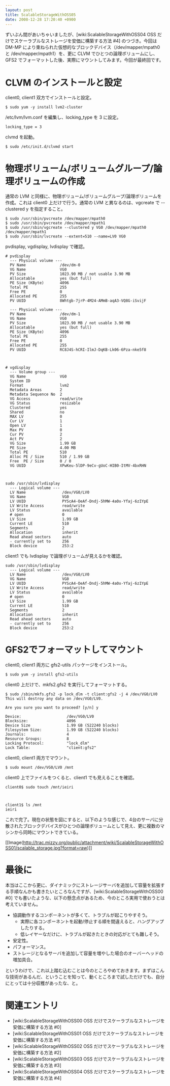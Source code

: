 ```yaml
---
layout: post
title: ScalableStorageWithOSS05
date: 2008-12-28 17:20:40 +0900
---
```



ずいぶん間があいちゃいましたが、[wiki:ScalableStorageWithOSS04 OSS だけでスケーラブルなストレージを安価に構築する方法 #4] のつづき。今回は DM-MP により束ねられた仮想的なブロックデバイス（/dev/mapper/mpath0 と /dev/mapper/mpath1）を、更に CLVM でひとつの論理ボリュームにし、GFS2 でフォーマットした後、実際にマウントしてみます。今回が最終回です。


# CLVM のインストールと設定

client0, client1 双方でインストールと設定。

	
	$ sudo yum -y install lvm2-cluster
	

/etc/lvm/lvm.conf を編集し、locking_type を 3 に設定。

	
	locking_type = 3 
	

clvmd を起動。

	
	$ sudo /etc/init.d/clvmd start
	

# 物理ボリューム/ボリュームグループ/論理ボリュームの作成

通常の LVM と同様に、物理ボリューム/ボリュームグループ/論理ボリュームを作成。これは client0 上だけで行う。通常の LVM と異なるのは、vgcreate で --clustered y を指定すること。

	
	$ sudo /usr/sbin/pvcreate /dev/mapper/mpath0
	$ sudo /usr/sbin/pvcreate /dev/mapper/mpath1
	$ sudo /usr/sbin/vgcreate --clustered y VG0 /dev/mapper/mpath0 /dev/mapper/mpath1
	$ sudo /usr/sbin/lvcreate --extent=510 --name=LV0 VG0 
	

pvdisplay, vgdisplay, lvdisplay で確認。

	
	# pvdisplay
	  --- Physical volume ---
	  PV Name               /dev/dm-0
	  VG Name               VG0
	  PV Size               1023.90 MB / not usable 3.90 MB
	  Allocatable           yes (but full)
	  PE Size (KByte)       4096
	  Total PE              255
	  Free PE               0
	  Allocated PE          255
	  PV UUID               8Whtgb-7jrP-4M24-AMmB-aqA3-VQ8G-iSvijF
	
	  --- Physical volume ---
	  PV Name               /dev/dm-1
	  VG Name               VG0
	  PV Size               1023.90 MB / not usable 3.90 MB
	  Allocatable           yes (but full)
	  PE Size (KByte)       4096
	  Total PE              255
	  Free PE               0
	  Allocated PE          255
	  PV UUID               RC8J4S-hCRI-IlmJ-DqKB-Lk06-6Pza-nke5f8
	

	
	# vgdisplay
	  --- Volume group ---
	  VG Name               VG0
	  System ID
	  Format                lvm2
	  Metadata Areas        2
	  Metadata Sequence No  2
	  VG Access             read/write
	  VG Status             resizable
	  Clustered             yes
	  Shared                no
	  MAX LV                0
	  Cur LV                1
	  Open LV               1
	  Max PV                0
	  Cur PV                2
	  Act PV                2
	  VG Size               1.99 GB
	  PE Size               4.00 MB
	  Total PE              510
	  Alloc PE / Size       510 / 1.99 GB
	  Free  PE / Size       0 / 0
	  VG UUID               XPwKeu-5lDP-9eCv-gUoC-HIB0-ItMV-4bxRHN 
	

	
	sudo /usr/sbin/lvdisplay
	  --- Logical volume ---
	  LV Name                /dev/VG0/LV0
	  VG Name                VG0
	  LV UUID                PYScA4-OeAf-Dndj-5hMW-4a0x-Yfaj-6zIYpE
	  LV Write Access        read/write
	  LV Status              available
	  # open                 0
	  LV Size                1.99 GB
	  Current LE             510
	  Segments               2
	  Allocation             inherit
	  Read ahead sectors     auto
	  - currently set to     256
	  Block device           253:2  
	

client1 でも lvdisplay で論理ボリュームが見えるかを確認。

	
	sudo /usr/sbin/lvdisplay
	  --- Logical volume ---
	  LV Name                /dev/VG0/LV0
	  VG Name                VG0
	  LV UUID                PYScA4-OeAf-Dndj-5hMW-4a0x-Yfaj-6zIYpE
	  LV Write Access        read/write
	  LV Status              available
	  # open                 0
	  LV Size                1.99 GB
	  Current LE             510
	  Segments               2
	  Allocation             inherit
	  Read ahead sectors     auto
	  - currently set to     256
	  Block device           253:2  
	



# GFS2でフォーマットしてマウント

client0, client1 両方に gfs2-utils パッケージをインストール。

	
	$ sudo yum -y install gfs2-utils
	

client0 上だけで、mkfs2.gfs2 を実行してフォーマットする。

	
	$ sudo /sbin/mkfs.gfs2 -p lock_dlm -t client:gfs2 -j 4 /dev/VG0/LV0
	This will destroy any data on /dev/VG0/LV0.
	
	Are you sure you want to proceed? [y/n] y 
	
	Device:                    /dev/VG0/LV0
	Blocksize:                 4096
	Device Size                1.99 GB (522240 blocks)
	Filesystem Size:           1.99 GB (522240 blocks)
	Journals:                  4
	Resource Groups:           8
	Locking Protocol:          "lock_dlm"
	Lock Table:                "client:gfs2"
	

client0, client1 両方でマウント。

	
	$ sudo mount /dev/VG0/LV0 /mnt  
	

client0 上でファイルをつくると、client1 でも見えることを確認。

	
	client0$ sudo touch /mnt/ieiri
	

	
	client1$ ls /mnt
	ieiri
	

これで完了。現在の状態を図にすると、以下のような感じで、4台のサーバに分散されたブロックデバイスがひとつの論理ボリュームとして見え、更に複数のマシンから同時にマウントできている。

[[Image(http://trac.mizzy.org/public/attachment/wiki/ScalableStorageWithOSS01/scalable_storage.jpg?format=raw)]]


# 最後に

本当はここから更に、ダイナミックにストレージサーバを追加して容量を拡張する手順なんかも書きたいところなんですが、[wiki:ScalableStorageWithOSS00 #0] でも書いたような、以下の懸念点があるため、今のところ実用で使おうとは考えていません。

* 協調動作するコンポーネントが多くて、トラブルが起こりやすそう。
   * 実際に各コンポーネントを起動/停止する順を間違えると、ハングアップしたりする。
   * 低レイヤーなだけに、トラブルが起きたときの対応がとても難しそう。
* 安定性。
* パフォーマンス。
* ストレージとなるサーバを追加して容量を増やした場合のオーバーヘッドの増加具合。

というわけで、これ以上踏む込むことは今のところやめておきます。まずはこんな技術があるんだ、ということを知って、動くところまで試しただけでも、自分にとっては十分収穫があったな、と。


# 関連エントリ

* [wiki:ScalableStorageWithOSS00 OSS だけでスケーラブルなストレージを安価に構築する方法 #0]
* [wiki:ScalableStorageWithOSS01 OSS だけでスケーラブルなストレージを安価に構築する方法 #1]
* [wiki:ScalableStorageWithOSS02 OSS だけでスケーラブルなストレージを安価に構築する方法 #2]
* [wiki:ScalableStorageWithOSS03 OSS だけでスケーラブルなストレージを安価に構築する方法 #3]
* [wiki:ScalableStorageWithOSS04 OSS だけでスケーラブルなストレージを安価に構築する方法 #4]
